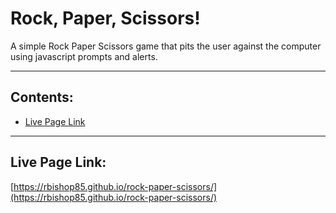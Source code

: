 # **Rock, Paper, Scissors!**

A simple Rock Paper Scissors game that pits the user against the computer using javascript prompts and alerts.

---

## Contents:
* [Live Page Link](#live-page-link)

---

## Live Page Link:

[https://rbishop85.github.io/rock-paper-scissors/](https://rbishop85.github.io/rock-paper-scissors/)